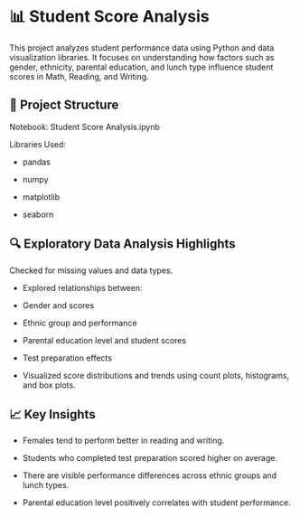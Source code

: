 # 📊 Student Score Analysis
This project analyzes student performance data using Python and data visualization libraries. It focuses on understanding how factors such as gender, ethnicity, parental education, and lunch type influence student scores in Math, Reading, and Writing.

## 📁 Project Structure
Notebook: Student Score Analysis.ipynb

Libraries Used:

* pandas

* numpy

* matplotlib

* seaborn

## 🔍 Exploratory Data Analysis Highlights
Checked for missing values and data types.

* Explored relationships between:

* Gender and scores

* Ethnic group and performance

* Parental education level and student scores

* Test preparation effects

* Visualized score distributions and trends using count plots, histograms, and box plots.

## 📈 Key Insights
* Females tend to perform better in reading and writing.

* Students who completed test preparation scored higher on average.

* There are visible performance differences across ethnic groups and lunch types.

* Parental education level positively correlates with student performance.
